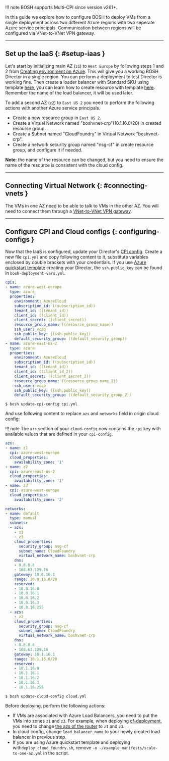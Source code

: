 !!! note
    BOSH supports Multi-CPI since version v261+.

In this guide we explore how to configure BOSH to deploy VMs from a single deployment across two different Azure regions with two seperate Azure service principals. Communication between regions will be configured via VNet-to-VNet VPN gateway.

---
## Set up the IaaS {: #setup-iaas }

Let's start by initializing main AZ (`z1`) to `West Europe` by following steps 1 and 2 from [Creating environment on Azure](init-azure.md). This will give you a working BOSH Director in a single region. You can perform a deployment to test Director is working fine. Then create a loader balancer with Standard SKU using template [here](https://github.com/Azure/azure-quickstart-templates/blob/master/bosh-setup/nestedtemplates/load-balancer-availability-zones-enabled.json), you can learn how to create resource with template [here](https://docs.microsoft.com/en-us/azure/azure-resource-manager/resource-group-template-deploy-portal#deploy-resources-from-custom-template). Remember the name of the load balancer, it will be used later.

To add a second AZ (`z2`) to `East US 2` you need to perform the following actions with another Azure service principals.

* Create a new resource group in `East US 2`.
* Create a Virtual Network  named "boshvnet-crp"(10.1.16.0/20) in created resourse group.
* Create a Subnet named "CloudFoundry" in Virtual Network "boshvnet-crp".
* Create a network security group named "nsg-cf" in create resource group, and configure it if needed.

**Note**: the name of the resource can be changed, but you need to ensure the name of the resource is consistent with the cloud config.

---
## Connecting Virtual Network {: #connecting-vnets }

The VMs in one AZ need to be able to talk to VMs in the other AZ. You will need to connect them through a [VNet-to-VNet VPN gateway](https://docs.microsoft.com/en-us/azure/vpn-gateway/vpn-gateway-howto-vnet-vnet-resource-manager-portal).

---
## Configure CPI and Cloud configs {: configuring-configs }

Now that the IaaS is configured, update your Director's [CPI config](cpi-config.md). Create a new file `cpi.yml` and copy following content to it, substitute variables enclosed by double brackets with your credentials.  If you use [Azure quickstart template](https://github.com/Azure/azure-quickstart-templates/tree/master/bosh-setup) creating your Director, the `ssh.public_key` can be found in `bosh-deployment-vars.yml`.

```yaml
cpis:
- name: azure-west-europe
  type: azure
  properties:
    environment: AzureCloud
    subscription_id: ((subscription_id))
    tenant_id: ((tenant_id))
    client_id: ((client_id))
    client_secret: ((client_secret))
    resource_group_name: ((resource_group_name))
    ssh_user: vcap
    ssh_public_key: ((ssh.public_key))
    default_security_group: ((default_security_group))
- name: azure-east-us-2
  type: azure
  properties:
    environment: AzureCloud
    subscription_id: ((subscription_id))
    tenant_id: ((tenant_id))
    client_id: ((client_id_2))
    client_secret: ((client_secret_2))
    resource_group_name: ((resource_group_name_2))
    ssh_user: vcap
    ssh_public_key: ((ssh.public_key))
    default_security_group: ((default_security_group_2))
```

```shell
$ bosh update-cpi-config cpi.yml
```

And use following content to replace `azs` and `networks` field in origin cloud config:

!!! note
    The `azs` section of your `cloud-config` now contains the `cpi` key with available values that are defined in your `cpi-config`.

```yaml
azs:
- name: z1
  cpi: azure-west-europe
  cloud_properties:
    availability_zone: '1'
- name: z2
  cpi: azure-east-us-2
  cloud_properties:
    availability_zone: '1'
- name: z3
  cpi: azure-west-europe
  cloud_properties:
    availability_zone: '2'

networks:
- name: default
  type: manual
  subnets:
  - azs:
    - z1
    - z3
    cloud_properties:
      security_group: nsg-cf
      subnet_name: CloudFoundry
      virtual_network_name: boshvnet-crp
    dns:
    - 8.8.8.8
    - 168.63.129.16
    gateway: 10.0.16.1
    range: 10.0.16.0/20
    reserved:
    - 10.0.16.0
    - 10.0.16.1
    - 10.0.16.2
    - 10.0.16.3
    - 10.0.16.255
  - azs:
    - z2
    cloud_properties:
      security_group: nsg-cf
      subnet_name: CloudFoundry
      virtual_network_name: boshvnet-crp
    dns:
    - 8.8.8.8
    - 168.63.129.16
    gateway: 10.1.16.1
    range: 10.1.16.0/20
    reserved:
    - 10.1.16.0
    - 10.1.16.1
    - 10.1.16.2
    - 10.1.16.3
    - 10.1.16.255
```

```shell
$ bosh update-cloud-config cloud.yml
```

Before deploying, perform the following actions:

- If VMs are associated with Azure Load Balancers, you need to put the VMs into zones `z1` and `z3`. For example, when deploying [cf-deployment](https://github.com/cloudfoundry/cf-deployment), you need to change [the azs of the router](https://github.com/cloudfoundry/cf-deployment/blob/master/cf-deployment.yml#L823-L826) to `z1` and `z3`. 
- In cloud config, change `load_balancer_name` to your newly created load balancer in previous step.
- If you are using Azure quickstart template and deploying with`deploy_cloud_foundry.sh`, remove `-o ~/example_manifests/scale-to-one-az.yml` in the script.